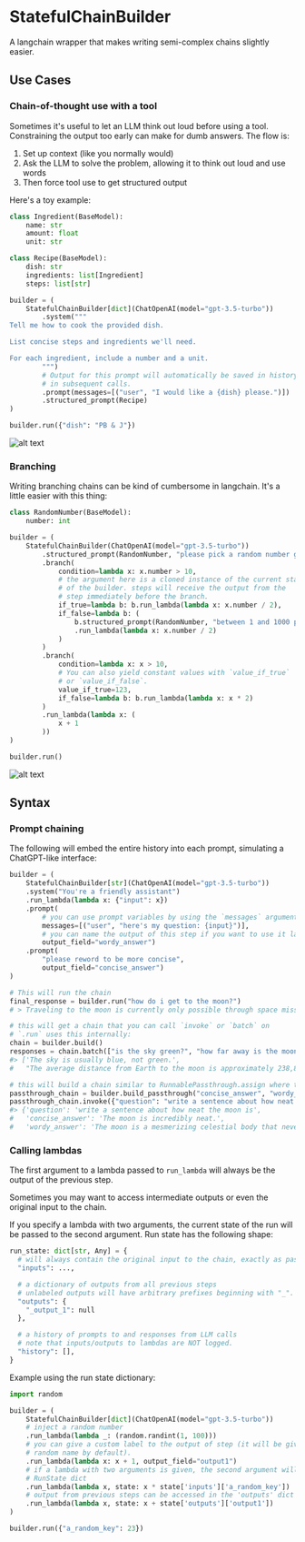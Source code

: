 # StatefulChainBuilder

A langchain wrapper that makes writing semi-complex chains slightly easier.

## Use Cases 

### Chain-of-thought use with a tool

Sometimes it's useful to let an LLM think out loud before using a tool. Constraining the output too early can make for dumb answers. The flow is:

1. Set up context (like you normally would)
2. Ask the LLM to solve the problem, allowing it to think out loud and use words
3. Then force tool use to get structured output

Here's a toy example:

```python
class Ingredient(BaseModel):
    name: str
    amount: float
    unit: str

class Recipe(BaseModel):
    dish: str
    ingredients: list[Ingredient]
    steps: list[str]

builder = (
    StatefulChainBuilder[dict](ChatOpenAI(model="gpt-3.5-turbo"))
        .system("""
Tell me how to cook the provided dish. 

List concise steps and ingredients we'll need. 

For each ingredient, include a number and a unit.
        """)
        # Output for this prompt will automatically be saved in history and included
        # in subsequent calls.
        .prompt(messages=[("user", "I would like a {dish} please.")])
        .structured_prompt(Recipe)
)

builder.run({"dish": "PB & J"})
```

![alt text](chain-of-thought.png)

### Branching

Writing branching chains can be kind of cumbersome in langchain. It's a little easier with this thing:

```python
class RandomNumber(BaseModel):
    number: int

builder = (
    StatefulChainBuilder(ChatOpenAI(model="gpt-3.5-turbo"))
        .structured_prompt(RandomNumber, "please pick a random number greater than 10")
        .branch(
            condition=lambda x: x.number > 10,
            # the argument here is a cloned instance of the current state
            # of the builder. steps will receive the output from the 
            # step immediately before the branch.
            if_true=lambda b: b.run_lambda(lambda x: x.number / 2),
            if_false=lambda b: (
                b.structured_prompt(RandomNumber, "between 1 and 1000 please")
                .run_lambda(lambda x: x.number / 2)
            )
        )
        .branch(
            condition=lambda x: x > 10,
            # You can also yield constant values with `value_if_true` 
            # or `value_if_false`.
            value_if_true=123,
            if_false=lambda b: b.run_lambda(lambda x: x * 2)
        )
        .run_lambda(lambda x: (
            x + 1
        ))
)

builder.run()
```

![alt text](branching.png)

## Syntax

### Prompt chaining

The following will embed the entire history into each prompt, simulating a ChatGPT-like interface:

```python
builder = (
    StatefulChainBuilder[str](ChatOpenAI(model="gpt-3.5-turbo"))
    .system("You're a friendly assistant")
    .run_lambda(lambda x: {"input": x})
    .prompt(
        # you can use prompt variables by using the `messages` argument
        messages=[("user", "here's my question: {input}")], 
        # you can name the output of this step if you want to use it later
        output_field="wordy_answer")
    .prompt(
        "please reword to be more concise", 
        output_field="concise_answer")
)

# This will run the chain
final_response = builder.run("how do i get to the moon?")
# > Traveling to the moon is currently only possible through space missions conducted by space agencies or private companies. Commercial space tourism programs may offer moon trips in the future, but they will likely be expensive and require preparation.

# this will get a chain that you can call `invoke` or `batch` on
# `.run` uses this internally:
chain = builder.build()
responses = chain.batch(["is the sky green?", "how far away is the moon?"])
#> ['The sky is usually blue, not green.',
#   "The average distance from Earth to the moon is approximately 238,855 miles (384,400 kilometers), but it can vary due to the moon's elliptical orbit."]

# this will build a chain similar to RunnablePassthrough.assign where the provided outputs are present in the input dictionary
passthrough_chain = builder.build_passthrough("concise_answer", "wordy_answer")
passthrough_chain.invoke({"question": "write a sentence about how neat the moon is"})
#> {'question': 'write a sentence about how neat the moon is',
#   'concise_answer': 'The moon is incredibly neat.',
#   'wordy_answer': 'The moon is a mesmerizing celestial body that never fails to captivate with its beauty and mystery.'}
```

### Calling lambdas

The first argument to a lambda passed to `run_lambda` will always be the output of the previous step.

Sometimes you may want to access intermediate outputs or even the original input to the chain.

If you specify a lambda with two arguments, the current state of the run will be passed to the second argument. Run state has the following shape:

```python
run_state: dict[str, Any] = {
  # will always contain the original input to the chain, exactly as passed in
  "inputs": ..., 

  # a dictionary of outputs from all previous steps
  # unlabeled outputs will have arbitrary prefixes beginning with "_".
  "outputs": {
    "_output_1": null
  },

  # a history of prompts to and responses from LLM calls
  # note that inputs/outputs to lambdas are NOT logged.
  "history": [],
}
```

Example using the run state dictionary:

```python
import random

builder = (
    StatefulChainBuilder[dict](ChatOpenAI(model="gpt-3.5-turbo"))
    # inject a random number
    .run_lambda(lambda _: (random.randint(1, 100)))
    # you can give a custom label to the output of step (it will be given a
    # random name by default).
    .run_lambda(lambda x: x + 1, output_field="output1")
    # if a lambda with two arguments is given, the second argument will be the
    # RunState dict
    .run_lambda(lambda x, state: x * state['inputs']['a_random_key'])
    # output from previous steps can be accessed in the 'outputs' dict
    .run_lambda(lambda x, state: x + state['outputs']['output1'])
)

builder.run({"a_random_key": 23})
```
